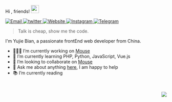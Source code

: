 Hi , friends! <img src="https://raw.githubusercontent.com/isArtJay/isArtJay/master/assets/Hi.gif" width="25px"></img>

<p>
  <a target="_blank" href="mailto:bianyujie@lien.run" target="_blank">
    <img alt="Email" src="https://img.shields.io/badge/Email-46a2f1.svg?&style=flat-square&logo=Microsoft-Outlook&logoColor=white" />
  </a>
  <a target="_blank" href="https://twitter.com/yj_bian" target="_blank">
    <img alt="twitter" src="https://img.shields.io/badge/Twitter-46a2f1.svg?&style=flat-square&logo=twitter&logoColor=white" />
  </a> 
  <a target="_blank" href="https://www.lien.run" target="_blank">
    <img alt="Website" src="https://img.shields.io/badge/Website-46a2f1.svg?&style=flat-square&logo=Google-Chrome&logoColor=white" />
  </a>
  <a target="_blank" href="https://www.instagram.com/yj_bian" target="_blank">
    <img alt="Instagram" src="https://img.shields.io/badge/Instagram-46a2f1.svg?&style=flat-square&logo=Instagram&logoColor=white" />
  </a>
  <a target="_blank" href="https://www.instagram.com/yj_bian" target="_blank">
    <img alt="Telegram" src="https://img.shields.io/badge/Telegram-46a2f1.svg?&style=flat-square&logo=Telegram&logoColor=white" />
  </a>
</p>

> Talk is cheap, show me the code.

I'm Yujie Bian, a passionate frontEnd web developer from China. 

- 👨🏽‍💻 I’m currently working on [Mouse](<https://github.com/isArtJay/Mouse>)
- 🌱 I’m currently learning PHP, Python, JavaScript, Vue.js
- 🤝 I’m looking to collaborate on [Mouse](<https://github.com/isArtJay/Mouse>)
- 💬 Ask me about anything [here](<https://github.com/isArtJay/isArtJay/issues/1>), I am happy to help
- 📚 I’m currently reading <a target="_blank" href="https://www.packtpub.com/product/learning-boost-c-libraries/9781783551217"><img src="https://image.flaticon.com/icons/svg/25/25284.svg" width="14" /></a>

<br/>

<p>
    <a href="https://github.com/isArtJay?tab=repositories">
    <img align="right" src="https://github-readme-stats.vercel.app/api/top-langs/?username=isArtJay&layout=compact"></img>
    </a>
</p>



